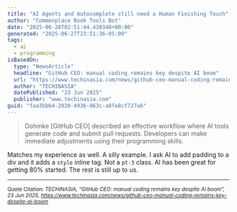 ```yaml
---
title: "AI Agents and Autocomplete still need a Human Finishing Touch"
author: "Commonplace Book Tools Bot"
date: "2025-06-28T02:51:44.430348+00:00"
generated: "2025-06-27T23:51:36-05:00"
tags:
  - ai
  - programming
isBasedOn:
  type: "NewsArticle"
  headline: "GitHub CEO: manual coding remains key despite AI boom"
  url: "https://www.techinasia.com/news/github-ceo-manual-coding-remains-key-despite-ai-boom"
  author: "TECHINASIA"
  datePublished: "23 Jun 2025"
  publisher: "www.techinasia.com"
guid: "faa3bb64-2028-4936-863c-a8fe8cf727a6"
---
```


> Dohmke [GitHub CEO] described an effective workflow where AI tools generate code and submit pull requests. Developers can make immediate adjustments using their programming skills.

Matches my experience as well. A silly example. I ask AI to add padding to a div and it adds a `style` inline tag. Not a `pt-3` class. AI has been great for getting 80% started. The rest is still up to us.

---

<sub>Quote Citation: <cite>TECHINASIA, "GitHub CEO: manual coding remains key despite AI boom", 23 Jun 2025, <a href="https://www.techinasia.com/news/github-ceo-manual-coding-remains-key-despite-ai-boom">https://www.techinasia.com/news/github-ceo-manual-coding-remains-key-despite-ai-boom</a></cite></sub>
